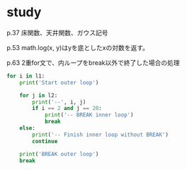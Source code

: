 # study

p.37
床関数、天井関数、ガウス記号

p.53
math.log(x, y)はyを底としたxの対数を返す。

p.63
2重for文で、内ループをbreak以外で終了した場合の処理

```Python
for i in l1:
    print('Start outer loop')

    for j in l2:
        print('--', i, j)
        if i == 2 and j == 20:
            print('-- BREAK inner loop')
            break
    else:
        print('-- Finish inner loop without BREAK')
        continue

    print('BREAK outer loop')
    break
```
